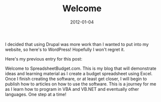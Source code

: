 ﻿---
date: 2012-01-04
title: Welcome
tags:
    - misc
---

I decided that using Drupal was more work than I wanted to put into my website, so here's to WordPress! Hopefully I won't regret it.

Here's my previous entry for this post:

Welcome to SpreadsheetBudget.com. This is my blog that will demonstrate ideas and learning material as I create a budget spreadsheet using Excel. Once I finish creating the software, or at least get closer, I will begin to publish how to articles on how to use the software. This is a journey for me as I learn how to program in VBA and VB.NET and eventually other languages. One step at a time!
